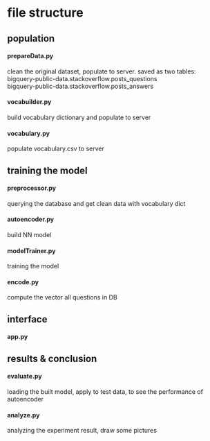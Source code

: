 # file structure

## population
#### prepareData.py  
clean the original dataset, populate to server. saved as two tables:  
bigquery-public-data.stackoverflow.posts_questions  
bigquery-public-data.stackoverflow.posts_answers  
#### vocabuilder.py
build vocabulary dictionary and populate to server
#### vocabulary.py
populate vocabulary.csv to server

## training the model
#### preprocessor.py
querying the database and get clean data with vocabulary dict
#### autoencoder.py
build NN model  
#### modelTrainer.py
training the model  
#### encode.py
compute the vector all questions in DB

## interface
#### app.py 

## results & conclusion
#### evaluate.py  
loading the built model, apply to test data, to see the performance of autoencoder  
#### analyze.py  
analyzing the experiment result, draw some pictures  

